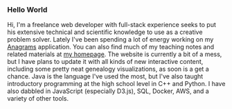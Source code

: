 ### Hello World
Hi, I'm a freelance web developer with full-stack experience seeks to put his extensive technical and scientific knowledge to use as a creative problem solver. Lately I've been spending a lot of energy working on my [Anagrams](anagrams.site) application. You can also find much of my teaching notes and related materials at [my homepage](seattlephysicstutor.com). The website is currently a bit of a mess, but I have plans to update it with all kinds of new interactive content, including some pretty neat genealogy visualizations, as soon is a get a chance. Java is the language I've used the most, but I've also taught introductory programming at the high school level in C++ and Python. I have also dabbled in JavaScript (especially D3.js), SQL, Docker, AWS, and a variety of other tools.
